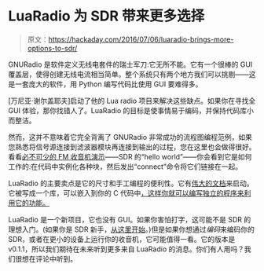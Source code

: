 # LuaRadio 为 SDR 带来更多选择

> 原文：<https://hackaday.com/2016/07/06/luaradio-brings-more-options-to-sdr/>

GNURadio 是软件定义无线电套件的瑞士军刀:它无所不能。它有一个很棒的 GUI 覆盖层，使得创建无线电流相当简单。整个系统只有两个地方我们可以挑剔——这是一套庞大的软件，用 Python 编写代码比使用 GUI 要难得多。

[万尼亚·谢尔盖耶夫]启动了他的 Lua radio 项目来解决这些缺点。如果你在寻找全 GUI 体验，那你找错人了。LuaRadio 的目标是使事情易于编码，并保持代码库小而整洁。

然而，这并不意味着它完全背离了 GNURadio 非常成功的流程图编程范例，如果您熟悉将信号源连接到滤波器模块再连接到输出的过程，您在这里也会做得很好。看看[必不可少的 FM 收音机演示](http://luaradio.io/examples/rtlsdr-wbfm-mono.html)——SDR 的“hello world”——你会看到它是如何工作的:在代码中实例化各种块，然后发出“connect”命令将它们链接在一起。

LuaRadio 的主要卖点是它的尺寸和手工编程的便利性。它有[伟大的文档](http://luaradio.io/docs/reference-manual.html)来启动。它被写成一个库，可以嵌入到你的 C 代码中[，这样你就可以编写独立的程序来利用它的功能。](http://luaradio.io/docs/embedding-luaradio.html)

LuaRadio 是一个新项目，它也没有 GUI。如果你害怕打字，这可能不是 SDR 的理想入门。(如果你是 SDR 新手，[从这里开始](http://hackaday.com/2016/05/30/hackaday-dictionary-software-defined-radio-sdr/)。)但是如果你想通过*编码*来编码你的 SDR，或者在更小的设备上运行你的收音机，它可能值得一看。它的版本是 v0.1.1，所以我们期待在未来听到更多来自 LuaRadio 的消息。你们有人用吗？我们很想在评论中听到。